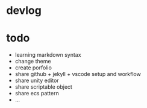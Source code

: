# devlog
# todo
- learning markdown syntax
- change theme
- create porfolio
- share github + jekyll + vscode setup and workflow
- share unity editor 
- share scriptable object
- share ecs pattern
- ...

